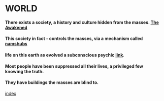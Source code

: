 # WORLD


#### There exists a society, a history and culture hidden from the masses. [The Awakened](the-awakened.md)
#### This society in fact - controls the masses, via a mechanism called  [namshubs](namshubs.md)
#### life on this earth as evolved a subconscious psychic  [link](the-link.md).
#### Most people have been suppressed all their lives, a privileged few knowing the truth.
#### They have buildings the masses are blind to. 

[index](index.md)